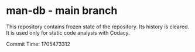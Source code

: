 # man-db - main branch

This repository contains frozen state of the repository.
Its history is cleared. It is used only for static code
analysis with Codacy.

Commit Time: 1705473312